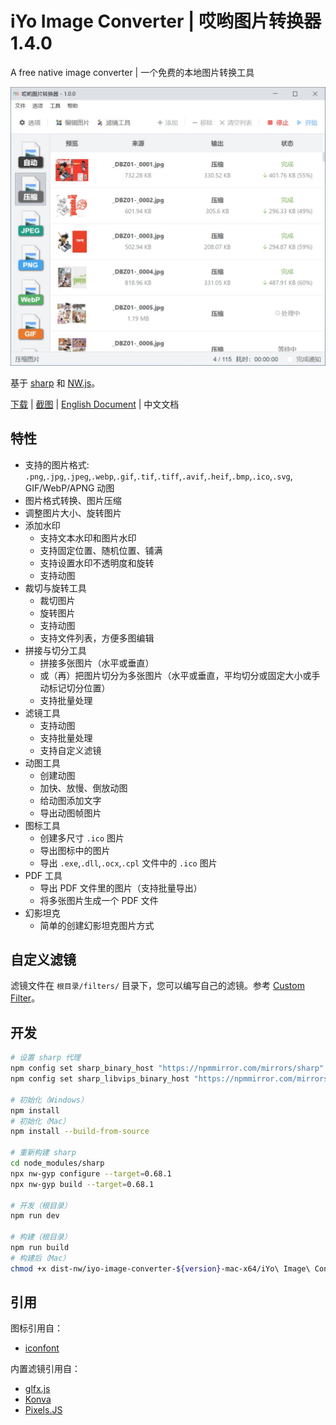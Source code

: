 # iYo Image Converter | 哎哟图片转换器 1.4.0

A free native image converter | 一个免费的本地图片转换工具

<img src="screenshots/zh_convert.jpg" width="600" />

基于 [sharp](https://sharp.pixelplumbing.com/) 和 [NW.js](https://nwjs.io/)。

[下载](https://github.com/ssnangua/iyo-image-converter/releases) | [截图](screenshots/zh.md) | [English Document](README.md) | 中文文档

## 特性

- 支持的图片格式: `.png`,`.jpg`,`.jpeg`,`.webp`,`.gif`,`.tif`,`.tiff`,`.avif`,`.heif`,`.bmp`,`.ico`,`.svg`, GIF/WebP/APNG 动图
- 图片格式转换、图片压缩
- 调整图片大小、旋转图片
- 添加水印
  - 支持文本水印和图片水印
  - 支持固定位置、随机位置、铺满
  - 支持设置水印不透明度和旋转
  - 支持动图
- 裁切与旋转工具
  - 裁切图片
  - 旋转图片
  - 支持动图
  - 支持文件列表，方便多图编辑
- 拼接与切分工具
  - 拼接多张图片（水平或垂直）
  - 或（再）把图片切分为多张图片（水平或垂直，平均切分或固定大小或手动标记切分位置）
  - 支持批量处理
- 滤镜工具
  - 支持动图
  - 支持批量处理
  - 支持自定义滤镜
- 动图工具
  - 创建动图
  - 加快、放慢、倒放动图
  - 给动图添加文字
  - 导出动图帧图片
- 图标工具
  - 创建多尺寸 `.ico` 图片
  - 导出图标中的图片
  - 导出 `.exe`,`.dll`,`.ocx`,`.cpl` 文件中的 `.ico` 图片
- PDF 工具
  - 导出 PDF 文件里的图片（支持批量导出）
  - 将多张图片生成一个 PDF 文件
- 幻影坦克
  - 简单的创建幻影坦克图片方式

## 自定义滤镜

滤镜文件在 `根目录/filters/` 目录下，您可以编写自己的滤镜。参考 [Custom Filter](./Custom-Filter.md)。

## 开发

```bash
# 设置 sharp 代理
npm config set sharp_binary_host "https://npmmirror.com/mirrors/sharp"
npm config set sharp_libvips_binary_host "https://npmmirror.com/mirrors/sharp-libvips"

# 初始化（Windows）
npm install
# 初始化（Mac）
npm install --build-from-source

# 重新构建 sharp
cd node_modules/sharp
npx nw-gyp configure --target=0.68.1
npx nw-gyp build --target=0.68.1

# 开发（根目录）
npm run dev

# 构建（根目录）
npm run build
# 构建后（Mac）
chmod +x dist-nw/iyo-image-converter-${version}-mac-x64/iYo\ Image\ Converter.app/Contents/Resources/app.nw/bin/*
```

## 引用

图标引用自：

- [iconfont](https://www.iconfont.cn/)

内置滤镜引用自：

- [glfx.js](https://github.com/evanw/glfx.js)
- [Konva](https://github.com/konvajs/konva)
- [Pixels.JS](https://github.com/silvia-odwyer/pixels.js)
